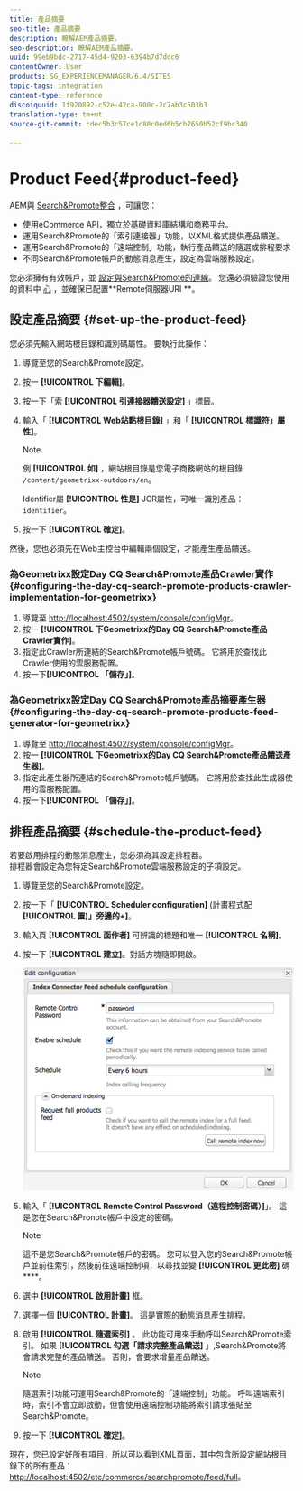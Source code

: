 ```yaml
---
title: 產品摘要
seo-title: 產品摘要
description: 瞭解AEM產品摘要。
seo-description: 瞭解AEM產品摘要。
uuid: 99eb9bdc-2717-45d4-9203-6394b7d7ddc6
contentOwner: User
products: SG_EXPERIENCEMANAGER/6.4/SITES
topic-tags: integration
content-type: reference
discoiquuid: 1f920892-c52e-42ca-900c-2c7ab3c503b3
translation-type: tm+mt
source-git-commit: cdec5b3c57ce1c80c0ed6b5cb7650b52cf9bc340

---
```



# Product Feed{#product-feed}

AEM與 [Search&amp;Promote整合](https://www.adobe.com/solutions/testing-targeting/searchandpromote.html) ，可讓您：

* 使用eCommerce API，獨立於基礎資料庫結構和商務平台。
* 運用Search&amp;Promote的「索引連接器」功能，以XML格式提供產品饋送。
* 運用Search&amp;Promote的「遠端控制」功能，執行產品饋送的隨選或排程要求
* 不同Search&amp;Promote帳戶的動態消息產生，設定為雲端服務設定。

您必須擁有有效帳戶，並 [設定與Search&amp;Promote的連線](/help/sites-administering/search-and-promote.md#configuring-the-connection-to-search-promote)。 您還必須驗證您使用的資料中 [心](/help/sites-administering/search-and-promote.md#configuring-the-data-center) ，並確保已配置**Remote伺服器URI **。

## 設定產品摘要 {#set-up-the-product-feed}

您必須先輸入網站根目錄和識別碼屬性。 要執行此操作：

1. 導覽至您的Search&amp;Promote設定。
1. 按一 **[!UICONTROL 下編輯]**。
1. 按一下「索 **[!UICONTROL 引連接器饋送設定]** 」標籤。
1. 輸入「 **[!UICONTROL Web站點根目錄]** 」和「 **[!UICONTROL 標識符」屬性]**。

   >[!NOTE]
   >
   >例 **[!UICONTROL 如]** ，網站根目錄是您電子商務網站的根目錄 `/content/geometrixx-outdoors/en`。
   >
   >Identifier屬 **[!UICONTROL 性是]** JCR屬性，可唯一識別產品： `identifier`。

1. 按一下 **[!UICONTROL 確定]**。

然後，您也必須先在Web主控台中編輯兩個設定，才能產生產品饋送。

### 為Geometrixx設定Day CQ Search&amp;Promote產品Crawler實作 {#configuring-the-day-cq-search-promote-products-crawler-implementation-for-geometrixx}

1. 導覽至 [http://localhost:4502/system/console/configMgr](http://localhost:4502/system/console/configMgr)。
1. 按一 **[!UICONTROL 下Geometrixx的Day CQ Search&amp;Promote產品Crawler實作]**。
1. 指定此Crawler所連結的Search&amp;Promote帳戶號碼。 它將用於查找此Crawler使用的雲服務配置。
1. 按一下&#x200B;**[!UICONTROL 「儲存」]**。

### 為Geometrixx設定Day CQ Search&amp;Promote產品摘要產生器 {#configuring-the-day-cq-search-promote-products-feed-generator-for-geometrixx}

1. 導覽至 [http://localhost:4502/system/console/configMgr](http://localhost:4502/system/console/configMgr)。
1. 按一 **[!UICONTROL 下Geometrixx的Day CQ Search&amp;Promote產品饋送產生器]**。
1. 指定此產生器所連結的Search&amp;Promote帳戶號碼。 它將用於查找此生成器使用的雲服務配置。
1. 按一下&#x200B;**[!UICONTROL 「儲存」]**。

## 排程產品摘要 {#schedule-the-product-feed}

若要啟用排程的動態消息產生，您必須為其設定排程器。\
排程器會設定為您特定Search&amp;Promote雲端服務設定的子項設定。

1. 導覽至您的Search&amp;Promote設定。
1. 按一下「 **[!UICONTROL Scheduler configuration]** (計畫程式配 **[!UICONTROL 置)」旁邊的+]**。
1. 輸入頁 **[!UICONTROL 面作者]** 可辨識的標題和唯一 **[!UICONTROL 名稱]**。
1. 按一下 **[!UICONTROL 建立]**。對話方塊隨即開啟。

   ![chlimage_1-108](assets/chlimage_1-108.png)

1. 輸入「 **[!UICONTROL Remote Control Password（遠程控制密碼）]**」。 這是您在Search&amp;Pronote帳戶中設定的密碼。

   >[!NOTE]
   >
   >這不是您Search&amp;Promote帳戶的密碼。 您可以登入您的Search&amp;Promote帳戶並前往索引，然後前往遠端控制項，以尋找並變 **[!UICONTROL 更此密]** 碼 ****。

1. 選中 **[!UICONTROL 啟用計畫]** 框。
1. 選擇一個 **[!UICONTROL 計畫]**。 這是實際的動態消息產生排程。
1. 啟用 **[!UICONTROL 隨選索引]** 。 此功能可用來手動呼叫Search&amp;Promote索引。 如果 **[!UICONTROL 勾選「請求完整產品饋送]** 」,Search&amp;Promote將會請求完整的產品饋送。 否則，會要求增量產品饋送。

   >[!NOTE]
   >
   >隨選索引功能可運用Search&amp;Promote的「遠端控制」功能。 呼叫遠端索引時，索引不會立即啟動，但會使用遠端控制功能將索引請求張貼至Search&amp;Promote。

1. 按一下 **[!UICONTROL 確定]**。

現在，您已設定好所有項目，所以可以看到XML頁面，其中包含所設定網站根目錄下的所有產品： [http://localhost:4502/etc/commerce/searchpromote/feed/full](http://localhost:4502/etc/commerce/searchpromote/feed/full)。

